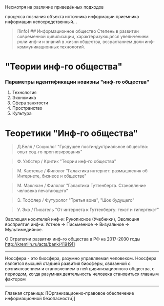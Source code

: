 Несмотря на различие приведённых подходов

процесса познания объекта
источника информации
приемника информации
непосредственный...

> [!info] ## Информационное общество
> Степень в развитии современной цивилизации, характеризующаяся увеличением роли инф-и и знаний в жизни общества, возрастанием доли инф-коммуникационных технологий.


# "Теории инф-го общества"
### Параметры идентификации новизны "инф-го общества"
1. Технология
2. Экономика
3. Сфера занятости
4. Пространство
5. Культура

# Теоретики "Инф-го общества"
> Д.Белл / Социолог
> "Грядущее постиндустриальное общество: опыт соц-го прогнозирования" 

> Ф. Уэбстер / Критик
> "Теории инф-го общества" 

 >М. Кастельс / Филолог
 >"Галактика интернет: размышления об Интернете, бизнесе и обществе" 

 > М. Маклюэн / Филолог
 > "Галактика Гуттенберга. Становление человека печатающего"

> Э. Тоффлер / Футуролог
> "Третья вона", "Шок будущего" 

> У. Эко / Писатель
> "От интернета к Гуттенбергу: текст и гипертекст" 

Эволюция носителей инф-и: Рукописное (Учебники), 
Эволюция восприятия инф-и: Устное -> Письменное -> Визуальное -> Мультимедийное.

О Стратегии развития инф-го общества в РФ на 2017-2030 годы
http://kremlin.ru/acts/bank/41919]]

-----

Ноосфера - это биосфера, разумно управляемая человеком. Ноосфера является высшей стадией развития биосферы, связанной с возникновением и становлением в ней цивилизационного общества, с периодом, когда разумная деятельность человека становиться главным фактором

-----

Главная страница:
[[Организационно-правовое обеспечение информационной безопасности]]
